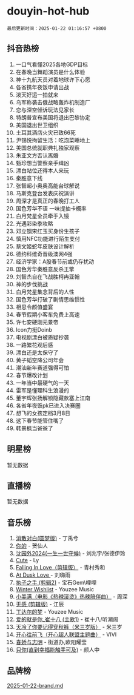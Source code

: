 # douyin-hot-hub

`最后更新时间：2025-01-22 01:16:57 +0800`

## 抖音热榜

1. 一口气看懂2025各地GDP目标
1. 在春晚当舞蹈演员是什么体验
1. 神十九航天员对着地球许下心愿
1. 各省携年夜饭申请出战
1. 泼天好运一拍就来
1. 乌军称袭击俄战略轰炸机制造厂
1. 恋与深空倾诉玩法见家长
1. 特朗普宣布美国将退出巴黎协定
1. 美国退出世卫组织
1. 土耳其酒店火灾已致66死
1. 尹锡悦拘留生活：吃泡菜睡地上
1. 美国总统就职典礼独家观察
1. 朱亚文方否认离婚
1. 甄珍想当警察亲手缉凶
1. 漂白站位还得本人来玩
1. 秦胜意下线
1. 张智超小奥奥高能台球解说
1. 马斯克登台发表庆祝演讲
1. 周深才是真正的春晚打工人
1. 国色芳华不语 一味提抽卡概率
1. 白月梵星全员牵手入镜
1. 光遇彩染季攻略
1. 邓立钢宋红玉买身份生孩子
1. 慎用NFC功能进行陌生支付
1. 蔡文姬蛇年皮肤设计解析
1. 德约科维奇晋级澳网4强
1. 经济学家：A股春节前或仍存扰动
1. 国色芳华秦胜意反杀王擎
1. 刘智杰自在飞战胜柯冉亚翰
1. 神的步伐挑战
1. 白月梵星集念背后的人性
1. 国色芳华打破了剧情思维惯性
1. 相思令颜值盛宴
1. 春节假期小客车免费上高速
1. 许七安硬刚元景帝
1. Icon力挺Doinb
1. 电视剧漂白被质疑抄袭
1. 一路繁花观后感
1. 漂白还是太保守了
1. 黄子韬空降公司年会
1. 潮汕新年赛道强得可怕
1. 春节爆改计划
1. 一年当中最硬气的一天
1. 雷军是懂理科生浪漫的
1. 董宇辉张扬解锁隐藏款塞上江南
1. 各省年夜饭pk已进入决赛圈
1. 想飞的女孩定档3月8日
1. 这下春节能管住嘴了
1. 韩景枫当爸爸了

## 明星榜

暂无数据

## 直播榜

暂无数据

## 音乐榜

1. [消散对白(圆梦版)](https://sf5-hl-cdn-tos.douyinstatic.com/obj/tos-cn-ve-2774/og4jB5I5IizzoZVAAAzWgBMAsMDWoArfwBOiFs) - 丁禹兮
1. [你的](https://sf5-hl-cdn-tos.douyinstatic.com/obj/tos-cn-ve-2774/oYuIeKf42jB7sEV6B2upMdpYAgfrQWj0FeRegh) - 贺仙人
1. [沈园外2024(一生一世守候)](https://sf5-hl-cdn-tos.douyinstatic.com/obj/tos-cn-ve-2774/oAIYMHGCmKaYKFDd6FZBf9AfMfx1eErAAEJAFH) - 刘兆宇/张德伊玲
1. [Cute](https://sf5-hl-cdn-tos.douyinstatic.com/obj/tos-cn-ve-2774/o4IbIzHWKAAB4wsS5qMBRiiAlEBGTpQRNfFvuo) - Ly
1. [Falling In Love（剪辑版）](https://sf5-hl-cdn-tos.douyinstatic.com/obj/tos-cn-ve-2774/o8ajpA8zzgBPahbBIO8AcKGBLJezFCRd1wfP9f) - 青村秀和
1. [ At Dusk  Love ](https://sf5-hl-cdn-tos.douyinstatic.com/obj/tos-cn-ve-2774/o8CrpCf5CaYgI4ZrtQgMQAFEfuGqNnRSDQAPBc) - 刘嗨雨
1. [执子之手 (剪辑2)](https://sf5-hl-cdn-tos.douyinstatic.com/obj/tos-cn-ve-2774/oUoZLQjCc31XzqsBnBQUNgeKtYPBcgbFDwtfcu) - 宝石Gem\哩哩
1. [Winter Wishlist](https://sf5-hl-cdn-tos.douyinstatic.com/obj/tos-cn-ve-2774/oIIgUOeamCFCVAzxN6MFRLIBlLGpUqQxeeHrLE) - Youzee Music
1. [小美满（电影《热辣滚烫》热辣陪伴曲）](https://sf5-hl-cdn-tos.douyinstatic.com/obj/tos-cn-ve-2774/o0GAn2lSgfZIDUgtevCGDQYnFg4CwnrBaxbTZL) - 周深
1. [无感 (剪辑版)](https://sf5-hl-cdn-tos.douyinstatic.com/obj/tos-cn-ve-2774/o0eIsUzJBDlQaQFC5OFlgbMEZC1TFYBftOBn6p) - 江辰
1. [丁达尔的梦](https://sf5-hl-cdn-tos.douyinstatic.com/obj/tos-cn-ve-2774/oMU3WirUZBVQkAC9ccG5P2IQirziZM2RTInUY) - Youzee Music
1. [爱的就是你_崔十八 (主歌1)](https://sf5-hl-cdn-tos.douyinstatic.com/obj/tos-cn-ve-2774/oI5BO5DhFZ6UTcNCnZaOCBLtZ7WIMQGfgnXf5E) - 崔十八/听潮阁
1. [天冷了你要记得穿秋裤（米三岁版）](https://sf5-hl-cdn-tos.douyinstatic.com/obj/tos-cn-ve-2774/oQlIwVIDWiZ6BQilAorS7MA0AgCkQDvcZAdm1) - 米三岁
1. [开心往前飞（开心超人联盟主题曲）](https://sf5-hl-cdn-tos.douyinstatic.com/obj/tos-cn-ve-2774/9d8fb7c82cf1421fb93a9fe925275e0a) - VIVI
1. [春娇与志明](https://sf5-hl-cdn-tos.douyinstatic.com/obj/tos-cn-ve-2774/e530d8fceb7044b39707d7f9ff54add1) - 街道办,欧阳耀莹
1. [只你(直到幸福能触手可及)](https://sf5-hl-cdn-tos.douyinstatic.com/obj/tos-cn-ve-2774/o0lBkRDzFTeaVSUz3ZZSCBVtZ5DIMQGfgmEAuE) - 颜人中

## 品牌榜

[2025-01-22-brand.md](2025-01-22-brand.md)
